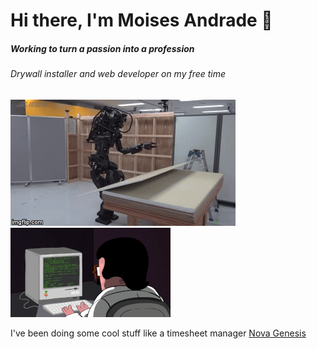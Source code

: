 # Hi there, I'm Moises Andrade 👋
##### Working to turn a passion into a profession


###### Drywall installer and web developer on my free time
![alt text](https://github.com/FuryAndRage/FuryAndRage/blob/master/img/drywallrobot.gif "Robot") ![](https://github.com/FuryAndRage/FuryAndRage/blob/master/img/programming.gif "Programming")

I've been doing some cool stuff like a timesheet manager [Nova Genesis](https://novagenesis.co.nz)
<!--
**FuryAndRage/FuryAndRage** is a ✨ _special_ ✨ repository because its `README.md` (this file) appears on your GitHub profile.

Here are some ideas to get you started:

- 🔭 I’m currently working on ...
- 🌱 I’m currently learning ...
- 👯 I’m looking to collaborate on ...
- 🤔 I’m looking for help with ...
- 💬 Ask me about ...
- 📫 How to reach me: ...
- 😄 Pronouns: ...
- ⚡ Fun fact: ...
-->
